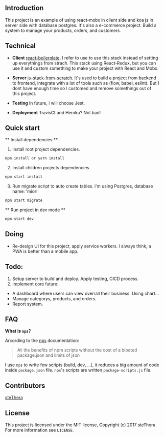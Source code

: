 ## Introduction

This project is an example of using react-mobx in client side and koa js in server side with database postgres.
It's also a e-commerce project. Build a system to manage your products, orders, and customers.

## Technical

- **Client** [react-boilerplate](https://github.com/react-boilerplate/react-boilerplate), I refer to use to use this stack instead of setting up everythings from strach. This stack using React-Redux, but you can use it and custom something to make your project with React and Mobx.

- **Server** [js-stack-from-scratch](https://github.com/verekia/js-stack-from-scratch). It's used to build a project from backend to frontend, integrate with a lot of tools such as (flow, babel, eslint). But I dont have enough time so I customed and remove somethings out of this project.

- **Testing** In future, I will choose Jest.

- **Deployment** TravisCI and Heroku? Not bad!

## Quick start

** Install dependencies **
1. Install root project dependencies.
```js
npm install or yarn install
````

2. Install children projects dependencies.
```js
npm start install
```

3. Run migrate script to auto create tables. I'm using Postgres, database name: 'miori'
```js
npm start migrate
```
** Run project in dev mode **
```js
npm start dev
```

## Doing
- Re-design UI for this project, apply service workers. I always think, a PWA is better than a mobile app.

## Todo:
1. Setup server to build and deploy. Apply testing, CICD process.
2. Implement core future:
- A dashboard where users can view overrall their business. Using chart...
- Manage categorys, products, and orders.
- Report system.

## FAQ

**What is `nps`?**

Arcording to the [nps](https://github.com/kentcdodds/nps) documentation:
> All the benefits of npm scripts without the cost of a bloated package.json and limits of json

I use `nps` to write few scripts (build, dev, ...), it reduces a big amount of code inside `package.json` file. `nps`'s scripts are written `package-scripts.js` file.

## Contributors

[steThera](https://www.facebook.com/duy.han.944)

## License

This project is licensed under the MIT license, Copyright (c) 2017 steThera. 
For more information see `LICENSE`.